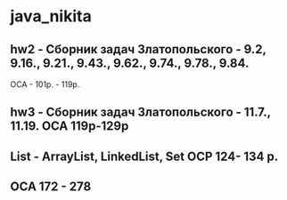 # java_nikita

## hw2 - Сборник задач Златопольского - 9.2, 9.16., 9.21., 9.43., 9.62., 9.74., 9.78., 9.84.
OCA - 101p. - 119p.

## hw3 - Сборник задач Златопольского - 11.7., 11.19. OCA 119p-129p

## List - ArrayList, LinkedList, Set OCP 124- 134 p.

## OCA 172 - 278